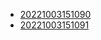 - [20221003151090](/zet/20221003151090/README.md)
- [20221003151091](/zet/20221003151091/README.md)
